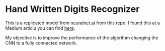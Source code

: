 # Hand Written Digits Recognizer

This is a replicated model from [neuralnet.ai](https://github.com/neuralnetai) from this [repo](https://github.com/neuralnetai/hand-drawn-digits). I found this at a Medium articlu you can find [here](https://medium.com/@neuralnet.ai/tensorflow-js-building-a-drawable-handwritten-digits-classifier-d85beb858874).


My objective is to improve the performance of the algorithm changing the CNN to a fully connected network.